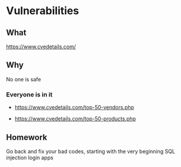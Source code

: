 # Vulnerabilities

## What

https://www.cvedetails.com/

## Why

No one is safe

### Everyone is in it

- https://www.cvedetails.com/top-50-vendors.php

- https://www.cvedetails.com/top-50-products.php


## Homework

Go back and fix your bad codes, starting with the very beginning SQL injection login apps
